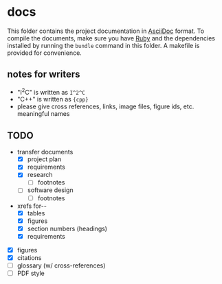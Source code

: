 # docs

This folder contains the project documentation in [AsciiDoc][asciidoc] format.
To compile the documents, make sure you have [Ruby][rubydl] and the
dependencies installed by running the `bundle` command in this folder. A
makefile is provided for convenience.

## notes for writers

- "I<sup>2</sup>C" is written as `I^2^C`
- "C++" is written as `{cpp}`
- please give cross references, links, image files, figure ids, etc. meaningful
  names

## TODO

- transfer documents
    - [x] project plan
    - [x] requirements
    - [x] research
        - [ ] footnotes
    - [ ] software design
        - [ ] footnotes
- xrefs for--
    - [x] tables
    - [x] figures
    - [x] section numbers (headings)
    - [x] requirements
- [x] figures
- [x] citations
- [ ] glossary (w/ cross-references)
- [ ] PDF style

[rubydl]: https://www.ruby-lang.org/en/documentation/installation/
[asciidoc]: https://asciidoc.org/

